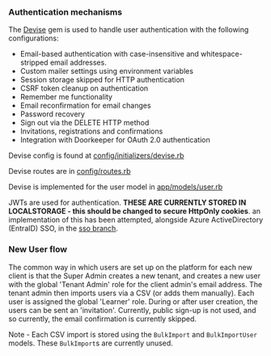 ### Authentication mechanisms

The [Devise](https://github.com/heartcombo/devise) gem is used to handle user authentication with the following configurations:

- Email-based authentication with case-insensitive and whitespace-stripped email addresses.
- Custom mailer settings using environment variables
- Session storage skipped for HTTP authentication
- CSRF token cleanup on authentication
- Remember me functionality
- Email reconfirmation for email changes
- Password recovery
- Sign out via the DELETE HTTP method
- Invitations, registrations and confirmations
- Integration with Doorkeeper for OAuth 2.0 authentication

Devise config is found at [config/initializers/devise.rb](https://github.com/eLearning-Plus/MemberHub/blob/main/config/initializers/devise.rb)

Devise routes are in [config/routes.rb](https://github.com/eLearning-Plus/MemberHub/blob/main/config/routes.rb)

Devise is implemented for the user model in [app/models/user.rb](https://github.com/eLearning-Plus/MemberHub/blob/main/app/models/user.rb)

JWTs are used for authentication. **THESE ARE CURRENTLY STORED IN LOCALSTORAGE - this should be changed to secure HttpOnly cookies**. an implementation of this has been attempted, alongside Azure ActiveDirectory (EntraID) SSO, in the [sso branch](https://github.com/eLearning-Plus/MemberHub/tree/sso).


### New User flow

The common way in which users are set up on the platform for each new client is that the Super Admin creates a new tenant, and creates a new user with the global 'Tenant Admin' role for the client admin's email address. The tenant admin then imports users via a CSV (or adds them manually). Each user is assigned the global 'Learner' role. During or after user creation, the users can be sent an 'invitation'. Currently, public sign-up is not used, and so currently, the email confirmation is currently skipped.

Note - Each CSV import is stored using the `BulkImport` and `BulkImportUser` models. These `BulkImport`s are currently unused.